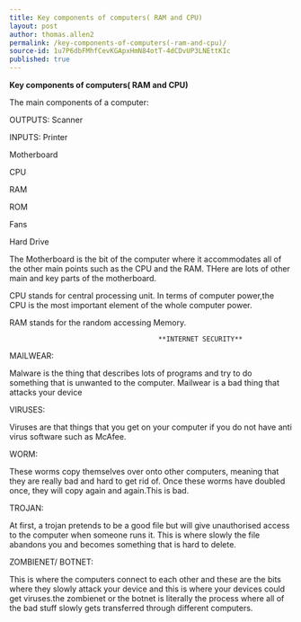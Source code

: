 ```yaml
---
title: Key components of computers( RAM and CPU)
layout: post
author: thomas.allen2
permalink: /key-components-of-computers(-ram-and-cpu)/
source-id: 1u7P6dbFMhfCevKGApxHmN84otT-4dCDvUP3LNEttKIc
published: true
---
```

**Key components of computers( RAM and CPU)**

The main components of a computer:

OUTPUTS:    Scanner 

INPUTS:        Printer

Motherboard

CPU

RAM

ROM

Fans

Hard Drive

The Motherboard is the bit of the computer where it accommodates all of the other main points such as the CPU and the RAM. THere are lots of other main and key parts of the motherboard.

CPU stands for central processing unit. In terms of computer power,the CPU is the most important element of the whole computer power.

RAM stands for the random accessing Memory.

                                         **INTERNET SECURITY**

MAILWEAR:

Malware is the thing that describes lots of programs and try to do something that is unwanted to the computer. Mailwear is a bad thing that attacks your device

VIRUSES:

Viruses are that things that you get on your computer if you do not have anti virus software such as McAfee.

WORM:

These worms copy themselves over onto other computers, meaning that they are really bad and hard to get rid of. Once these worms have doubled once, they will copy again and again.This is bad.

TROJAN:

At first, a trojan pretends to be a good  file but will give unauthorised access to the computer when someone runs it. This is where slowly the file abandons you and becomes something that is hard to delete.

ZOMBIENET/ BOTNET:

This is where the computers connect to each other and these are the bits where they slowly attack your device and this is where your devices could get viruses.the zombienet or the botnet is  literally the process where all of the bad stuff slowly gets transferred through different computers. 

  


